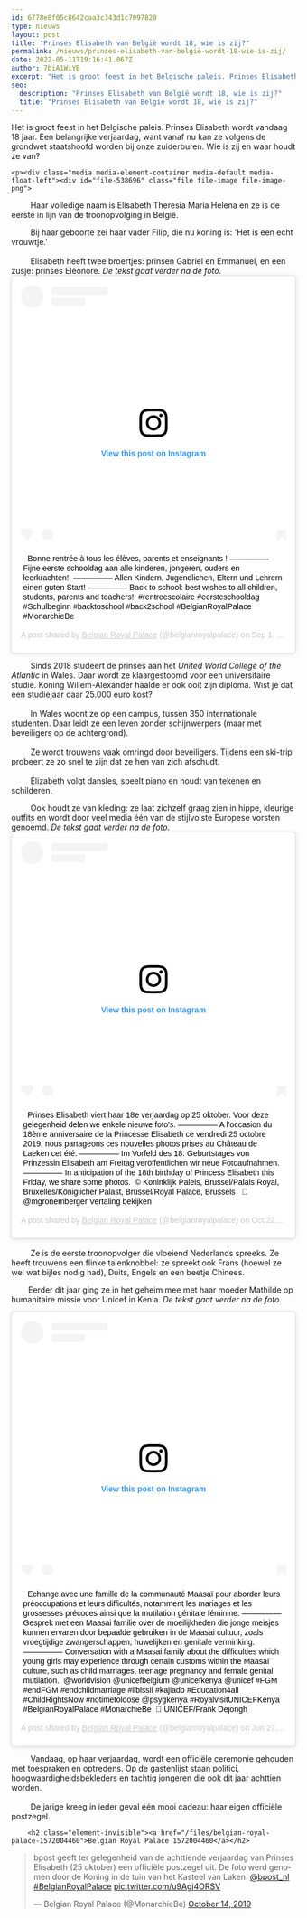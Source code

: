 ```yaml
---
id: 6778e8f05c8642caa3c343d1c7097820
type: nieuws
layout: post
title: "Prinses Elisabeth van België wordt 18, wie is zij?"
permalink: /nieuws/prinses-elisabeth-van-belgië-wordt-18-wie-is-zij/
date: 2022-05-11T19:16:41.067Z
author: 7biA1WiYB
excerpt: "Het is groot feest in het Belgische paleis. Prinses Elisabeth wordt vandaag 18 jaar. Een belangrijke verjaardag, want vanaf nu kan ze volgens de grondwet staatshoofd worden bij onze zuiderburen. Wie is zij en waar houdt ze van?  "
seo:
  description: "Prinses Elisabeth van België wordt 18, wie is zij?"
  title: "Prinses Elisabeth van België wordt 18, wie is zij?"
---
```

Het is groot feest in het Belgische paleis. Prinses Elisabeth wordt vandaag 18 jaar. Een belangrijke verjaardag, want vanaf nu kan ze volgens de grondwet staatshoofd worden bij onze zuiderburen. Wie is zij en waar houdt ze van?  

    <p><div class="media media-element-container media-default media-float-left"><div id="file-538696" class="file file-image file-image-png">

        
  
  <div class="content">
    <img height="534" width="1095" style="font-size: 13.008px; width: 30px; height: 15px; float: left;" class="media-element file-default" data-delta="6" src="https://7dagen.netlify.app/sites/default/files/fourjay.org-crown-png-587.png" alt="">  </div>

  
</div>
</div> Haar volledige naam is Elisabeth Theresia Maria Helena en ze is de eerste in lijn van de troonopvolging in België. 
<p><div class="media media-element-container media-default media-float-left"><div id="file-538696" class="file file-image file-image-png">

        
  
  <div class="content">
    <img height="534" width="1095" style="font-size: 13.008px; width: 30px; height: 15px; float: left;" class="media-element file-default" data-delta="6" src="https://7dagen.netlify.app/sites/default/files/fourjay.org-crown-png-587.png" alt="">  </div>

  
</div>
</div> Bij haar geboorte zei haar vader Filip, die nu koning is: 'Het is een echt vrouwtje.'<br><br><div class="media media-element-container media-default media-float-left"><div id="file-538696" class="file file-image file-image-png">

        
  
  <div class="content">
    <img height="534" width="1095" style="font-size: 13.008px; width: 30px; height: 15px; float: left;" class="media-element file-default" data-delta="6" src="https://7dagen.netlify.app/sites/default/files/fourjay.org-crown-png-587.png" alt="">  </div>

  
</div>
</div> Elisabeth heeft twee broertjes: prinsen Gabriel en Emmanuel, en een zusje: prinses Eléonore. <em>De tekst gaat verder na de foto. </em><br><div class="media media-element-container media-default"><div id="file-538699" class="file file-image file-image-oembed">

        
  
  <div class="content">
    
<blockquote class="instagram-media" data-instgrm-captioned="" data-instgrm-permalink="https://www.instagram.com/p/B15XlGUIVAM/?utm_source=ig_embed&amp;utm_campaign=loading" data-instgrm-version="12" style=" background:#FFF; border:0; border-radius:3px; box-shadow:0 0 1px 0 rgba(0,0,0,0.5),0 1px 10px 0 rgba(0,0,0,0.15); margin: 1px; max-width:640px; min-width:326px; padding:0; width:99.375%; width:-webkit-calc(100% - 2px); width:calc(100% - 2px);"><div style="padding:16px;"> <a href="https://www.instagram.com/p/B15XlGUIVAM/?utm_source=ig_embed&amp;utm_campaign=loading" style=" background:#FFFFFF; line-height:0; padding:0 0; text-align:center; text-decoration:none; width:100%;" target="_blank"> <div style=" display: flex; flex-direction: row; align-items: center;"> <div style="background-color: #F4F4F4; border-radius: 50%; flex-grow: 0; height: 40px; margin-right: 14px; width: 40px;"></div> <div style="display: flex; flex-direction: column; flex-grow: 1; justify-content: center;"> <div style=" background-color: #F4F4F4; border-radius: 4px; flex-grow: 0; height: 14px; margin-bottom: 6px; width: 100px;"></div> <div style=" background-color: #F4F4F4; border-radius: 4px; flex-grow: 0; height: 14px; width: 60px;"></div></div></div><div style="padding: 19% 0;"></div> <div style="display:block; height:50px; margin:0 auto 12px; width:50px;"><svg width="50px" height="50px" viewbox="0 0 60 60" version="1.1" xmlns="https://www.w3.org/2000/svg" xmlns:xlink="https://www.w3.org/1999/xlink"><g stroke="none" stroke-width="1" fill="none" fill-rule="evenodd"><g transform="translate(-511.000000, -20.000000)" fill="#000000"><g><path d="M556.869,30.41 C554.814,30.41 553.148,32.076 553.148,34.131 C553.148,36.186 554.814,37.852 556.869,37.852 C558.924,37.852 560.59,36.186 560.59,34.131 C560.59,32.076 558.924,30.41 556.869,30.41 M541,60.657 C535.114,60.657 530.342,55.887 530.342,50 C530.342,44.114 535.114,39.342 541,39.342 C546.887,39.342 551.658,44.114 551.658,50 C551.658,55.887 546.887,60.657 541,60.657 M541,33.886 C532.1,33.886 524.886,41.1 524.886,50 C524.886,58.899 532.1,66.113 541,66.113 C549.9,66.113 557.115,58.899 557.115,50 C557.115,41.1 549.9,33.886 541,33.886 M565.378,62.101 C565.244,65.022 564.756,66.606 564.346,67.663 C563.803,69.06 563.154,70.057 562.106,71.106 C561.058,72.155 560.06,72.803 558.662,73.347 C557.607,73.757 556.021,74.244 553.102,74.378 C549.944,74.521 548.997,74.552 541,74.552 C533.003,74.552 532.056,74.521 528.898,74.378 C525.979,74.244 524.393,73.757 523.338,73.347 C521.94,72.803 520.942,72.155 519.894,71.106 C518.846,70.057 518.197,69.06 517.654,67.663 C517.244,66.606 516.755,65.022 516.623,62.101 C516.479,58.943 516.448,57.996 516.448,50 C516.448,42.003 516.479,41.056 516.623,37.899 C516.755,34.978 517.244,33.391 517.654,32.338 C518.197,30.938 518.846,29.942 519.894,28.894 C520.942,27.846 521.94,27.196 523.338,26.654 C524.393,26.244 525.979,25.756 528.898,25.623 C532.057,25.479 533.004,25.448 541,25.448 C548.997,25.448 549.943,25.479 553.102,25.623 C556.021,25.756 557.607,26.244 558.662,26.654 C560.06,27.196 561.058,27.846 562.106,28.894 C563.154,29.942 563.803,30.938 564.346,32.338 C564.756,33.391 565.244,34.978 565.378,37.899 C565.522,41.056 565.552,42.003 565.552,50 C565.552,57.996 565.522,58.943 565.378,62.101 M570.82,37.631 C570.674,34.438 570.167,32.258 569.425,30.349 C568.659,28.377 567.633,26.702 565.965,25.035 C564.297,23.368 562.623,22.342 560.652,21.575 C558.743,20.834 556.562,20.326 553.369,20.18 C550.169,20.033 549.148,20 541,20 C532.853,20 531.831,20.033 528.631,20.18 C525.438,20.326 523.257,20.834 521.349,21.575 C519.376,22.342 517.703,23.368 516.035,25.035 C514.368,26.702 513.342,28.377 512.574,30.349 C511.834,32.258 511.326,34.438 511.181,37.631 C511.035,40.831 511,41.851 511,50 C511,58.147 511.035,59.17 511.181,62.369 C511.326,65.562 511.834,67.743 512.574,69.651 C513.342,71.625 514.368,73.296 516.035,74.965 C517.703,76.634 519.376,77.658 521.349,78.425 C523.257,79.167 525.438,79.673 528.631,79.82 C531.831,79.965 532.853,80.001 541,80.001 C549.148,80.001 550.169,79.965 553.369,79.82 C556.562,79.673 558.743,79.167 560.652,78.425 C562.623,77.658 564.297,76.634 565.965,74.965 C567.633,73.296 568.659,71.625 569.425,69.651 C570.167,67.743 570.674,65.562 570.82,62.369 C570.966,59.17 571,58.147 571,50 C571,41.851 570.966,40.831 570.82,37.631"></path></g></g></g></svg></div><div style="padding-top: 8px;"> <div style=" color:#3897f0; font-family:Arial,sans-serif; font-size:14px; font-style:normal; font-weight:550; line-height:18px;"> View this post on Instagram</div></div><div style="padding: 12.5% 0;"></div> <div style="display: flex; flex-direction: row; margin-bottom: 14px; align-items: center;"><div> <div style="background-color: #F4F4F4; border-radius: 50%; height: 12.5px; width: 12.5px; transform: translateX(0px) translateY(7px);"></div> <div style="background-color: #F4F4F4; height: 12.5px; transform: rotate(-45deg) translateX(3px) translateY(1px); width: 12.5px; flex-grow: 0; margin-right: 14px; margin-left: 2px;"></div> <div style="background-color: #F4F4F4; border-radius: 50%; height: 12.5px; width: 12.5px; transform: translateX(9px) translateY(-18px);"></div></div><div style="margin-left: 8px;"> <div style=" background-color: #F4F4F4; border-radius: 50%; flex-grow: 0; height: 20px; width: 20px;"></div> <div style=" width: 0; height: 0; border-top: 2px solid transparent; border-left: 6px solid #f4f4f4; border-bottom: 2px solid transparent; transform: translateX(16px) translateY(-4px) rotate(30deg)"></div></div><div style="margin-left: auto;"> <div style=" width: 0px; border-top: 8px solid #F4F4F4; border-right: 8px solid transparent; transform: translateY(16px);"></div> <div style=" background-color: #F4F4F4; flex-grow: 0; height: 12px; width: 16px; transform: translateY(-4px);"></div> <div style=" width: 0; height: 0; border-top: 8px solid #F4F4F4; border-left: 8px solid transparent; transform: translateY(-4px) translateX(8px);"></div></div></div></a> <p style=" margin:8px 0 0 0; padding:0 4px;"> <a href="https://www.instagram.com/p/B15XlGUIVAM/?utm_source=ig_embed&amp;utm_campaign=loading" style=" color:#000; font-family:Arial,sans-serif; font-size:14px; font-style:normal; font-weight:normal; line-height:17px; text-decoration:none; word-wrap:break-word;" target="_blank">⁣ ⁣ Bonne rentrée à tous les élèves, parents et enseignants !⁣ —————⁣ Fijne eerste schooldag aan alle kinderen, jongeren, ouders en leerkrachten! ⁣ —————⁣ Allen Kindern, Jugendlichen, Eltern und Lehrern einen guten Start!⁣ —————⁣ Back to school: best wishes to all children, students, parents and teachers!⁣ ⁣ #rentreescolaire #eersteschooldag #Schulbeginn #backtoschool #back2school #BelgianRoyalPalace #MonarchieBe</a></p> <p style=" color:#c9c8cd; font-family:Arial,sans-serif; font-size:14px; line-height:17px; margin-bottom:0; margin-top:8px; overflow:hidden; padding:8px 0 7px; text-align:center; text-overflow:ellipsis; white-space:nowrap;">A post shared by <a href="https://www.instagram.com/belgianroyalpalace/?utm_source=ig_embed&amp;utm_campaign=loading" style=" color:#c9c8cd; font-family:Arial,sans-serif; font-size:14px; font-style:normal; font-weight:normal; line-height:17px;" target="_blank"> Belgian Royal Palace</a> (@belgianroyalpalace) on <time style=" font-family:Arial,sans-serif; font-size:14px; line-height:17px;" datetime="2019-09-02T05:02:53+00:00">Sep 1, 2019 at 10:02pm PDT</time></p></div></blockquote>
<script async="" src="//www.instagram.com/embed.js"></script>  </div>

  
</div>
</div>
<p><div class="media media-element-container media-default media-float-left"><div id="file-538696" class="file file-image file-image-png">

        
  
  <div class="content">
    <img height="534" width="1095" style="font-size: 13.008px; width: 30px; height: 15px; float: left;" class="media-element file-default" data-delta="6" src="https://7dagen.netlify.app/sites/default/files/fourjay.org-crown-png-587.png" alt="">  </div>

  
</div>
</div> Sinds 2018 studeert de prinses aan het <em>United World College of the Atlantic </em>in Wales. Daar wordt ze klaargestoomd voor een universitaire studie. Koning Willem-Alexander haalde er ook ooit zijn diploma. Wist je dat een studiejaar daar 25.000 euro kost?<br><br><div class="media media-element-container media-default media-float-left"><div id="file-538696" class="file file-image file-image-png">

        
  
  <div class="content">
    <img height="534" width="1095" style="font-size: 13.008px; width: 30px; height: 15px; float: left;" class="media-element file-default" data-delta="6" src="https://7dagen.netlify.app/sites/default/files/fourjay.org-crown-png-587.png" alt="">  </div>

  
</div>
</div> In Wales woont ze op een campus, tussen 350 internationale studenten. Daar leidt ze een leven zonder schijnwerpers (maar met beveiligers op de achtergrond).<br><br><div class="media media-element-container media-default media-float-left"><div id="file-538696" class="file file-image file-image-png">

        
  
  <div class="content">
    <img height="534" width="1095" style="font-size: 13.008px; width: 30px; height: 15px; float: left;" class="media-element file-default" data-delta="6" src="https://7dagen.netlify.app/sites/default/files/fourjay.org-crown-png-587.png" alt="">  </div>

  
</div>
</div> Ze wordt trouwens vaak omringd door beveiligers. Tijdens een ski-trip probeert ze zo snel te zijn dat ze hen van zich afschudt.<br><br><div class="media media-element-container media-default media-float-left"><div id="file-538696" class="file file-image file-image-png">

        
  
  <div class="content">
    <img height="534" width="1095" style="font-size: 13.008px; width: 30px; height: 15px; float: left;" class="media-element file-default" data-delta="6" src="https://7dagen.netlify.app/sites/default/files/fourjay.org-crown-png-587.png" alt="">  </div>

  
</div>
</div> Elizabeth volgt dansles, speelt piano en houdt van tekenen en schilderen.
<p><div class="media media-element-container media-default media-float-left"><div id="file-538696" class="file file-image file-image-png">

        
  
  <div class="content">
    <img height="534" width="1095" style="font-size: 13.008px; width: 30px; height: 15px; float: left;" class="media-element file-default" data-delta="6" src="https://7dagen.netlify.app/sites/default/files/fourjay.org-crown-png-587.png" alt="">  </div>

  
</div>
</div> Ook houdt ze van kleding: ze laat zichzelf graag zien in hippe, kleurige outfits en wordt door veel media één van de stijlvolste Europese vorsten genoemd. <em>De tekst gaat verder na de foto. </em><br><div class="media media-element-container media-default"><div id="file-538698" class="file file-image file-image-oembed">

        
  
  <div class="content">
    
<blockquote class="instagram-media" data-instgrm-captioned="" data-instgrm-permalink="https://www.instagram.com/p/B38lwAcHUyK/?utm_source=ig_embed&amp;utm_campaign=loading" data-instgrm-version="12" style=" background:#FFF; border:0; border-radius:3px; box-shadow:0 0 1px 0 rgba(0,0,0,0.5),0 1px 10px 0 rgba(0,0,0,0.15); margin: 1px; max-width:640px; min-width:326px; padding:0; width:99.375%; width:-webkit-calc(100% - 2px); width:calc(100% - 2px);"><div style="padding:16px;"> <a href="https://www.instagram.com/p/B38lwAcHUyK/?utm_source=ig_embed&amp;utm_campaign=loading" style=" background:#FFFFFF; line-height:0; padding:0 0; text-align:center; text-decoration:none; width:100%;" target="_blank"> <div style=" display: flex; flex-direction: row; align-items: center;"> <div style="background-color: #F4F4F4; border-radius: 50%; flex-grow: 0; height: 40px; margin-right: 14px; width: 40px;"></div> <div style="display: flex; flex-direction: column; flex-grow: 1; justify-content: center;"> <div style=" background-color: #F4F4F4; border-radius: 4px; flex-grow: 0; height: 14px; margin-bottom: 6px; width: 100px;"></div> <div style=" background-color: #F4F4F4; border-radius: 4px; flex-grow: 0; height: 14px; width: 60px;"></div></div></div><div style="padding: 19% 0;"></div> <div style="display:block; height:50px; margin:0 auto 12px; width:50px;"><svg width="50px" height="50px" viewbox="0 0 60 60" version="1.1" xmlns="https://www.w3.org/2000/svg" xmlns:xlink="https://www.w3.org/1999/xlink"><g stroke="none" stroke-width="1" fill="none" fill-rule="evenodd"><g transform="translate(-511.000000, -20.000000)" fill="#000000"><g><path d="M556.869,30.41 C554.814,30.41 553.148,32.076 553.148,34.131 C553.148,36.186 554.814,37.852 556.869,37.852 C558.924,37.852 560.59,36.186 560.59,34.131 C560.59,32.076 558.924,30.41 556.869,30.41 M541,60.657 C535.114,60.657 530.342,55.887 530.342,50 C530.342,44.114 535.114,39.342 541,39.342 C546.887,39.342 551.658,44.114 551.658,50 C551.658,55.887 546.887,60.657 541,60.657 M541,33.886 C532.1,33.886 524.886,41.1 524.886,50 C524.886,58.899 532.1,66.113 541,66.113 C549.9,66.113 557.115,58.899 557.115,50 C557.115,41.1 549.9,33.886 541,33.886 M565.378,62.101 C565.244,65.022 564.756,66.606 564.346,67.663 C563.803,69.06 563.154,70.057 562.106,71.106 C561.058,72.155 560.06,72.803 558.662,73.347 C557.607,73.757 556.021,74.244 553.102,74.378 C549.944,74.521 548.997,74.552 541,74.552 C533.003,74.552 532.056,74.521 528.898,74.378 C525.979,74.244 524.393,73.757 523.338,73.347 C521.94,72.803 520.942,72.155 519.894,71.106 C518.846,70.057 518.197,69.06 517.654,67.663 C517.244,66.606 516.755,65.022 516.623,62.101 C516.479,58.943 516.448,57.996 516.448,50 C516.448,42.003 516.479,41.056 516.623,37.899 C516.755,34.978 517.244,33.391 517.654,32.338 C518.197,30.938 518.846,29.942 519.894,28.894 C520.942,27.846 521.94,27.196 523.338,26.654 C524.393,26.244 525.979,25.756 528.898,25.623 C532.057,25.479 533.004,25.448 541,25.448 C548.997,25.448 549.943,25.479 553.102,25.623 C556.021,25.756 557.607,26.244 558.662,26.654 C560.06,27.196 561.058,27.846 562.106,28.894 C563.154,29.942 563.803,30.938 564.346,32.338 C564.756,33.391 565.244,34.978 565.378,37.899 C565.522,41.056 565.552,42.003 565.552,50 C565.552,57.996 565.522,58.943 565.378,62.101 M570.82,37.631 C570.674,34.438 570.167,32.258 569.425,30.349 C568.659,28.377 567.633,26.702 565.965,25.035 C564.297,23.368 562.623,22.342 560.652,21.575 C558.743,20.834 556.562,20.326 553.369,20.18 C550.169,20.033 549.148,20 541,20 C532.853,20 531.831,20.033 528.631,20.18 C525.438,20.326 523.257,20.834 521.349,21.575 C519.376,22.342 517.703,23.368 516.035,25.035 C514.368,26.702 513.342,28.377 512.574,30.349 C511.834,32.258 511.326,34.438 511.181,37.631 C511.035,40.831 511,41.851 511,50 C511,58.147 511.035,59.17 511.181,62.369 C511.326,65.562 511.834,67.743 512.574,69.651 C513.342,71.625 514.368,73.296 516.035,74.965 C517.703,76.634 519.376,77.658 521.349,78.425 C523.257,79.167 525.438,79.673 528.631,79.82 C531.831,79.965 532.853,80.001 541,80.001 C549.148,80.001 550.169,79.965 553.369,79.82 C556.562,79.673 558.743,79.167 560.652,78.425 C562.623,77.658 564.297,76.634 565.965,74.965 C567.633,73.296 568.659,71.625 569.425,69.651 C570.167,67.743 570.674,65.562 570.82,62.369 C570.966,59.17 571,58.147 571,50 C571,41.851 570.966,40.831 570.82,37.631"></path></g></g></g></svg></div><div style="padding-top: 8px;"> <div style=" color:#3897f0; font-family:Arial,sans-serif; font-size:14px; font-style:normal; font-weight:550; line-height:18px;"> View this post on Instagram</div></div><div style="padding: 12.5% 0;"></div> <div style="display: flex; flex-direction: row; margin-bottom: 14px; align-items: center;"><div> <div style="background-color: #F4F4F4; border-radius: 50%; height: 12.5px; width: 12.5px; transform: translateX(0px) translateY(7px);"></div> <div style="background-color: #F4F4F4; height: 12.5px; transform: rotate(-45deg) translateX(3px) translateY(1px); width: 12.5px; flex-grow: 0; margin-right: 14px; margin-left: 2px;"></div> <div style="background-color: #F4F4F4; border-radius: 50%; height: 12.5px; width: 12.5px; transform: translateX(9px) translateY(-18px);"></div></div><div style="margin-left: 8px;"> <div style=" background-color: #F4F4F4; border-radius: 50%; flex-grow: 0; height: 20px; width: 20px;"></div> <div style=" width: 0; height: 0; border-top: 2px solid transparent; border-left: 6px solid #f4f4f4; border-bottom: 2px solid transparent; transform: translateX(16px) translateY(-4px) rotate(30deg)"></div></div><div style="margin-left: auto;"> <div style=" width: 0px; border-top: 8px solid #F4F4F4; border-right: 8px solid transparent; transform: translateY(16px);"></div> <div style=" background-color: #F4F4F4; flex-grow: 0; height: 12px; width: 16px; transform: translateY(-4px);"></div> <div style=" width: 0; height: 0; border-top: 8px solid #F4F4F4; border-left: 8px solid transparent; transform: translateY(-4px) translateX(8px);"></div></div></div></a> <p style=" margin:8px 0 0 0; padding:0 4px;"> <a href="https://www.instagram.com/p/B38lwAcHUyK/?utm_source=ig_embed&amp;utm_campaign=loading" style=" color:#000; font-family:Arial,sans-serif; font-size:14px; font-style:normal; font-weight:normal; line-height:17px; text-decoration:none; word-wrap:break-word;" target="_blank">⁣ ⁣ Prinses Elisabeth viert haar 18e verjaardag op 25 oktober. Voor deze gelegenheid delen we enkele nieuwe foto&#39;s.⁣ —————⁣ A l’occasion du 18ème anniversaire de la Princesse Elisabeth ce vendredi 25 octobre 2019, nous partageons ces nouvelles photos prises au Château de Laeken cet été. —————⁣ Im Vorfeld des 18. Geburtstages von Prinzessin Elisabeth am Freitag veröffentlichen wir neue Fotoaufnahmen.⁣ —————⁣ In anticipation of the 18th birthday of Princess Elisabeth this Friday, we share some photos.⁣ ⁣ © Koninklijk Paleis, Brussel/Palais Royal, Bruxelles/Königlicher Palast, Brüssel/Royal Palace, Brussels⁣ ⁣ ⁣ 📸 @mgronemberger⁣ Vertaling bekijken</a></p> <p style=" color:#c9c8cd; font-family:Arial,sans-serif; font-size:14px; line-height:17px; margin-bottom:0; margin-top:8px; overflow:hidden; padding:8px 0 7px; text-align:center; text-overflow:ellipsis; white-space:nowrap;">A post shared by <a href="https://www.instagram.com/belgianroyalpalace/?utm_source=ig_embed&amp;utm_campaign=loading" style=" color:#c9c8cd; font-family:Arial,sans-serif; font-size:14px; font-style:normal; font-weight:normal; line-height:17px;" target="_blank"> Belgian Royal Palace</a> (@belgianroyalpalace) on <time style=" font-family:Arial,sans-serif; font-size:14px; line-height:17px;" datetime="2019-10-23T04:07:13+00:00">Oct 22, 2019 at 9:07pm PDT</time></p></div></blockquote>
<script async="" src="//www.instagram.com/embed.js"></script>  </div>

  
</div>
</div><br><div class="media media-element-container media-default media-float-left"><div id="file-538696" class="file file-image file-image-png">

        
  
  <div class="content">
    <img height="534" width="1095" style="font-size: 13.008px; width: 30px; height: 15px; float: left;" class="media-element file-default" data-delta="6" src="https://7dagen.netlify.app/sites/default/files/fourjay.org-crown-png-587.png" alt="">  </div>

  
</div>
</div>  Ze is de eerste troonopvolger die vloeiend Nederlands spreeks. Ze heeft trouwens een flinke talenknobbel: ze spreekt ook Frans (hoewel ze wel wat bijles nodig had), Duits, Engels en een beetje Chinees.
<p><div class="media media-element-container media-default media-float-left"><div id="file-538696" class="file file-image file-image-png">

        
  
  <div class="content">
    <img height="534" width="1095" style="font-size: 13.008px; width: 30px; height: 15px; float: left;" class="media-element file-default" data-delta="6" src="https://7dagen.netlify.app/sites/default/files/fourjay.org-crown-png-587.png" alt="">  </div>

  
</div>
</div>
<p>Eerder dit jaar ging ze in het geheim mee met haar moeder Mathilde op humanitaire missie voor Unicef in Kenia. <em>De tekst gaat verder na de foto. </em></p>
<p><div class="media media-element-container media-default"><div id="file-538700" class="file file-image file-image-oembed">

        
  
  <div class="content">
    
<blockquote class="instagram-media" data-instgrm-captioned="" data-instgrm-permalink="https://www.instagram.com/p/BzNuTMwIzzA/?utm_source=ig_embed&amp;utm_campaign=loading" data-instgrm-version="12" style=" background:#FFF; border:0; border-radius:3px; box-shadow:0 0 1px 0 rgba(0,0,0,0.5),0 1px 10px 0 rgba(0,0,0,0.15); margin: 1px; max-width:640px; min-width:326px; padding:0; width:99.375%; width:-webkit-calc(100% - 2px); width:calc(100% - 2px);"><div style="padding:16px;"> <a href="https://www.instagram.com/p/BzNuTMwIzzA/?utm_source=ig_embed&amp;utm_campaign=loading" style=" background:#FFFFFF; line-height:0; padding:0 0; text-align:center; text-decoration:none; width:100%;" target="_blank"> <div style=" display: flex; flex-direction: row; align-items: center;"> <div style="background-color: #F4F4F4; border-radius: 50%; flex-grow: 0; height: 40px; margin-right: 14px; width: 40px;"></div> <div style="display: flex; flex-direction: column; flex-grow: 1; justify-content: center;"> <div style=" background-color: #F4F4F4; border-radius: 4px; flex-grow: 0; height: 14px; margin-bottom: 6px; width: 100px;"></div> <div style=" background-color: #F4F4F4; border-radius: 4px; flex-grow: 0; height: 14px; width: 60px;"></div></div></div><div style="padding: 19% 0;"></div> <div style="display:block; height:50px; margin:0 auto 12px; width:50px;"><svg width="50px" height="50px" viewbox="0 0 60 60" version="1.1" xmlns="https://www.w3.org/2000/svg" xmlns:xlink="https://www.w3.org/1999/xlink"><g stroke="none" stroke-width="1" fill="none" fill-rule="evenodd"><g transform="translate(-511.000000, -20.000000)" fill="#000000"><g><path d="M556.869,30.41 C554.814,30.41 553.148,32.076 553.148,34.131 C553.148,36.186 554.814,37.852 556.869,37.852 C558.924,37.852 560.59,36.186 560.59,34.131 C560.59,32.076 558.924,30.41 556.869,30.41 M541,60.657 C535.114,60.657 530.342,55.887 530.342,50 C530.342,44.114 535.114,39.342 541,39.342 C546.887,39.342 551.658,44.114 551.658,50 C551.658,55.887 546.887,60.657 541,60.657 M541,33.886 C532.1,33.886 524.886,41.1 524.886,50 C524.886,58.899 532.1,66.113 541,66.113 C549.9,66.113 557.115,58.899 557.115,50 C557.115,41.1 549.9,33.886 541,33.886 M565.378,62.101 C565.244,65.022 564.756,66.606 564.346,67.663 C563.803,69.06 563.154,70.057 562.106,71.106 C561.058,72.155 560.06,72.803 558.662,73.347 C557.607,73.757 556.021,74.244 553.102,74.378 C549.944,74.521 548.997,74.552 541,74.552 C533.003,74.552 532.056,74.521 528.898,74.378 C525.979,74.244 524.393,73.757 523.338,73.347 C521.94,72.803 520.942,72.155 519.894,71.106 C518.846,70.057 518.197,69.06 517.654,67.663 C517.244,66.606 516.755,65.022 516.623,62.101 C516.479,58.943 516.448,57.996 516.448,50 C516.448,42.003 516.479,41.056 516.623,37.899 C516.755,34.978 517.244,33.391 517.654,32.338 C518.197,30.938 518.846,29.942 519.894,28.894 C520.942,27.846 521.94,27.196 523.338,26.654 C524.393,26.244 525.979,25.756 528.898,25.623 C532.057,25.479 533.004,25.448 541,25.448 C548.997,25.448 549.943,25.479 553.102,25.623 C556.021,25.756 557.607,26.244 558.662,26.654 C560.06,27.196 561.058,27.846 562.106,28.894 C563.154,29.942 563.803,30.938 564.346,32.338 C564.756,33.391 565.244,34.978 565.378,37.899 C565.522,41.056 565.552,42.003 565.552,50 C565.552,57.996 565.522,58.943 565.378,62.101 M570.82,37.631 C570.674,34.438 570.167,32.258 569.425,30.349 C568.659,28.377 567.633,26.702 565.965,25.035 C564.297,23.368 562.623,22.342 560.652,21.575 C558.743,20.834 556.562,20.326 553.369,20.18 C550.169,20.033 549.148,20 541,20 C532.853,20 531.831,20.033 528.631,20.18 C525.438,20.326 523.257,20.834 521.349,21.575 C519.376,22.342 517.703,23.368 516.035,25.035 C514.368,26.702 513.342,28.377 512.574,30.349 C511.834,32.258 511.326,34.438 511.181,37.631 C511.035,40.831 511,41.851 511,50 C511,58.147 511.035,59.17 511.181,62.369 C511.326,65.562 511.834,67.743 512.574,69.651 C513.342,71.625 514.368,73.296 516.035,74.965 C517.703,76.634 519.376,77.658 521.349,78.425 C523.257,79.167 525.438,79.673 528.631,79.82 C531.831,79.965 532.853,80.001 541,80.001 C549.148,80.001 550.169,79.965 553.369,79.82 C556.562,79.673 558.743,79.167 560.652,78.425 C562.623,77.658 564.297,76.634 565.965,74.965 C567.633,73.296 568.659,71.625 569.425,69.651 C570.167,67.743 570.674,65.562 570.82,62.369 C570.966,59.17 571,58.147 571,50 C571,41.851 570.966,40.831 570.82,37.631"></path></g></g></g></svg></div><div style="padding-top: 8px;"> <div style=" color:#3897f0; font-family:Arial,sans-serif; font-size:14px; font-style:normal; font-weight:550; line-height:18px;"> View this post on Instagram</div></div><div style="padding: 12.5% 0;"></div> <div style="display: flex; flex-direction: row; margin-bottom: 14px; align-items: center;"><div> <div style="background-color: #F4F4F4; border-radius: 50%; height: 12.5px; width: 12.5px; transform: translateX(0px) translateY(7px);"></div> <div style="background-color: #F4F4F4; height: 12.5px; transform: rotate(-45deg) translateX(3px) translateY(1px); width: 12.5px; flex-grow: 0; margin-right: 14px; margin-left: 2px;"></div> <div style="background-color: #F4F4F4; border-radius: 50%; height: 12.5px; width: 12.5px; transform: translateX(9px) translateY(-18px);"></div></div><div style="margin-left: 8px;"> <div style=" background-color: #F4F4F4; border-radius: 50%; flex-grow: 0; height: 20px; width: 20px;"></div> <div style=" width: 0; height: 0; border-top: 2px solid transparent; border-left: 6px solid #f4f4f4; border-bottom: 2px solid transparent; transform: translateX(16px) translateY(-4px) rotate(30deg)"></div></div><div style="margin-left: auto;"> <div style=" width: 0px; border-top: 8px solid #F4F4F4; border-right: 8px solid transparent; transform: translateY(16px);"></div> <div style=" background-color: #F4F4F4; flex-grow: 0; height: 12px; width: 16px; transform: translateY(-4px);"></div> <div style=" width: 0; height: 0; border-top: 8px solid #F4F4F4; border-left: 8px solid transparent; transform: translateY(-4px) translateX(8px);"></div></div></div></a> <p style=" margin:8px 0 0 0; padding:0 4px;"> <a href="https://www.instagram.com/p/BzNuTMwIzzA/?utm_source=ig_embed&amp;utm_campaign=loading" style=" color:#000; font-family:Arial,sans-serif; font-size:14px; font-style:normal; font-weight:normal; line-height:17px; text-decoration:none; word-wrap:break-word;" target="_blank">⁣ ⁣ Echange avec une famille de la communauté Maasaï pour aborder leurs préoccupations et leurs difficultés, notamment les mariages et les grossesses précoces ainsi que la mutilation génitale féminine.⁣ —————⁣ Gesprek met een Maasai familie over de moeilijkheden die jonge meisjes kunnen ervaren door bepaalde gebruiken in de Maasai cultuur, zoals vroegtijdige zwangerschappen, huwelijken en genitale verminking.⁣ —————⁣ Conversation with a Maasai family about the difficulties which young girls may experience through certain customs within the Maasai culture, such as child marriages, teenage pregnancy and female genital mutilation.⁣ ⁣ @worldvision @unicefbelgium @unicefkenya @unicef #FGM #endFGM #endchildmarriage #ilbissil #kajiado #Education4all #ChildRightsNow #notimetoloose @psygkenya #RoyalvisitUNICEFKenya #BelgianRoyalPalace #MonarchieBe⁣⁣ ⁣ 📸 UNICEF/Frank Dejongh</a></p> <p style=" color:#c9c8cd; font-family:Arial,sans-serif; font-size:14px; line-height:17px; margin-bottom:0; margin-top:8px; overflow:hidden; padding:8px 0 7px; text-align:center; text-overflow:ellipsis; white-space:nowrap;">A post shared by <a href="https://www.instagram.com/belgianroyalpalace/?utm_source=ig_embed&amp;utm_campaign=loading" style=" color:#c9c8cd; font-family:Arial,sans-serif; font-size:14px; font-style:normal; font-weight:normal; line-height:17px;" target="_blank"> Belgian Royal Palace</a> (@belgianroyalpalace) on <time style=" font-family:Arial,sans-serif; font-size:14px; line-height:17px;" datetime="2019-06-27T13:12:03+00:00">Jun 27, 2019 at 6:12am PDT</time></p></div></blockquote>
<script async="" src="//www.instagram.com/embed.js"></script>  </div>

  
</div>
</div>
<p><div class="media media-element-container media-default media-float-left"><div id="file-538696" class="file file-image file-image-png">

        
  
  <div class="content">
    <img height="534" width="1095" style="font-size: 13.008px; width: 30px; height: 15px; float: left;" class="media-element file-default" data-delta="6" src="https://7dagen.netlify.app/sites/default/files/fourjay.org-crown-png-587.png" alt="">  </div>

  
</div>
</div> Vandaag, op haar verjaardag, wordt een officiële ceremonie gehouden met toespraken en optredens. Op de gastenlijst staan politici, hoogwaardigheidsbekleders en tachtig jongeren die ook dit jaar achttien worden.<br><br><div class="media media-element-container media-default media-float-left"><div id="file-538696" class="file file-image file-image-png">

        
  
  <div class="content">
    <img height="534" width="1095" style="font-size: 13.008px; width: 30px; height: 15px; float: left;" class="media-element file-default" data-delta="6" src="https://7dagen.netlify.app/sites/default/files/fourjay.org-crown-png-587.png" alt="">  </div>

  
</div>
</div> De jarige kreeg in ieder geval één mooi cadeau: haar eigen officiële postzegel. <div class="media media-element-container media-default"><div id="file-538701" class="file file-document file-text-oembed">

        <h2 class="element-invisible"><a href="/files/belgian-royal-palace-1572004460">Belgian Royal Palace 1572004460</a></h2>
    
  
  <div class="content">
    
<blockquote class="twitter-tweet" data-width="550"><p lang="nl" dir="ltr">bpost geeft ter gelegenheid van de achttiende verjaardag van Prinses Elisabeth (25 oktober) een officiële postzegel uit. De foto werd genomen door de Koning in de tuin van het Kasteel van Laken. <a href="https://twitter.com/bpost_nl?ref_src=twsrc%5Etfw">@bpost_nl</a> <a href="https://twitter.com/hashtag/BelgianRoyalPalace?src=hash&amp;ref_src=twsrc%5Etfw">#BelgianRoyalPalace</a> <a href="https://t.co/u9Agj4ORSV">pic.twitter.com/u9Agj4ORSV</a></p>&mdash; Belgian Royal Palace (@MonarchieBe) <a href="https://twitter.com/MonarchieBe/status/1183704791123410946?ref_src=twsrc%5Etfw">October 14, 2019</a></blockquote>
<script async="" src="https://platform.twitter.com/widgets.js" charset="utf-8"></script>
  </div>

  
</div>
</div>  

